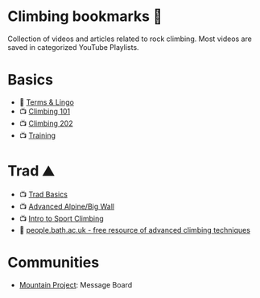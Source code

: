 # Climbing bookmarks :climbing:
Collection of videos and articles related to rock climbing. Most videos are saved
in categorized YouTube Playlists.


# Basics
* :newspaper: [Terms & Lingo](https://www.rei.com/learn/expert-advice/rock-climbing-glossary.html)
* :tv: [Climbing 101](https://www.youtube.com/playlist?list=PL9_1Bungu0_GoUqHHzpl2L_r-TG1RlQcr)
* :tv: [Climbing 202](https://www.youtube.com/playlist?list=PL9_1Bungu0_EFiQI_DIH1CZlx2PPBR5iM)
* :tv: [Training](https://www.youtube.com/playlist?list=PL9_1Bungu0_EXsTzEcSCtVJQuiljCLO9m)


# Trad :mountain:
* :tv: [Trad Basics](https://www.youtube.com/playlist?list=PL9_1Bungu0_FtE-kuuhordUMVH46hHLyk)
* :tv: [Advanced Alpine/Big Wall](https://www.youtube.com/playlist?list=PL9_1Bungu0_HE5d4lbiq0fDCSEj3njJMa)
* :tv: [Intro to Sport Climbing](https://www.youtube.com/playlist?list=PL9_1Bungu0_Ffx92hKtEJguqaYbvVCcDo)
* :newspaper: [people.bath.ac.uk - free resource of advanced climbing techniques](https://people.bath.ac.uk/dac33/high/)


# Communities
* [Mountain Project](https://www.mountainproject.com): Message Board

